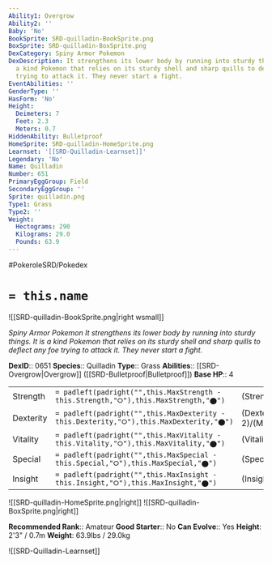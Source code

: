 ```yaml
---
Ability1: Overgrow
Ability2: ''
Baby: 'No'
BookSprite: SRD-quilladin-BookSprite.png
BoxSprite: SRD-quilladin-BoxSprite.png
DexCategory: Spiny Armor Pokemon
DexDescription: It strengthens its lower body by running into sturdy things. It is
  a kind Pokemon that relies on its sturdy shell and sharp quills to deflect any foe
  trying to attack it. They never start a fight.
EventAbilities: ''
GenderType: ''
HasForm: 'No'
Height:
  Deimeters: 7
  Feet: 2.3
  Meters: 0.7
HiddenAbility: Bulletproof
HomeSprite: SRD-quilladin-HomeSprite.png
Learnset: '[[SRD-Quilladin-Learnset]]'
Legendary: 'No'
Name: Quilladin
Number: 651
PrimaryEggGroup: Field
SecondaryEggGroup: ''
Sprite: quilladin.png
Type1: Grass
Type2: ''
Weight:
  Hectograms: 290
  Kilograms: 29.0
  Pounds: 63.9
---
```


#PokeroleSRD/Pokedex

# `= this.name`

![[SRD-quilladin-BookSprite.png|right wsmall]]

*Spiny Armor Pokemon*
*It strengthens its lower body by running into sturdy things. It is a kind Pokemon that relies on its sturdy shell and sharp quills to deflect any foe trying to attack it. They never start a fight.*

**DexID**:: 0651
**Species**:: Quilladin
**Type**:: Grass
**Abilities**:: [[SRD-Overgrow|Overgrow]] ([[SRD-Bulletproof|Bulletproof]])
**Base HP**:: 4

|           |                                                                                        |                                          |
| --------- | -------------------------------------------------------------------------------------- | ---------------------------------------- |
| Strength  | `= padleft(padright("",this.MaxStrength - this.Strength,"⭘"),this.MaxStrength,"⬤")`    | (Strength::2)/(MaxStrength::5)   |
| Dexterity | `= padleft(padright("",this.MaxDexterity - this.Dexterity,"⭘"),this.MaxDexterity,"⬤")` | (Dexterity:: 2)/(MaxDexterity::4) |
| Vitality  | `= padleft(padright("",this.MaxVitality - this.Vitality,"⭘"),this.MaxVitality,"⬤")`    | (Vitality::3)/(MaxVitality::6)   |
| Special   | `= padleft(padright("",this.MaxSpecial - this.Special,"⭘"),this.MaxSpecial,"⬤")`       | (Special::2)/(MaxSpecial::4)     |
| Insight   | `= padleft(padright("",this.MaxInsight - this.Insight,"⭘"),this.MaxInsight,"⬤")`       | (Insight::2)/(MaxInsight::4)     |

![[SRD-quilladin-HomeSprite.png|right]]
![[SRD-quilladin-BoxSprite.png|right]]

**Recommended Rank**:: Amateur
**Good Starter**:: No
**Can Evolve**:: Yes
**Height**: 2'3" / 0.7m
**Weight**: 63.9lbs / 29.0kg

![[SRD-Quilladin-Learnset]]